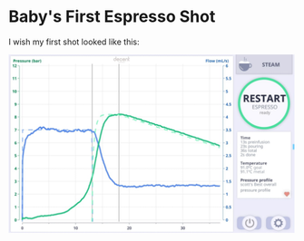 # Baby's First Espresso Shot

I wish my first shot looked like this:

![rao shot](https://raw.githubusercontent.com/qporzk/Decent-Docs/master/assets/img/rao-profile.jpg)
